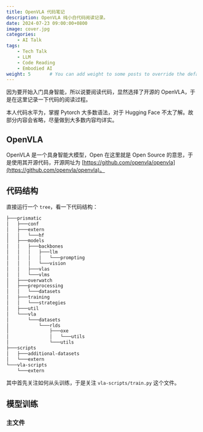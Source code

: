 ```yaml
---
title: OpenVLA 代码笔记
description: OpenVLA 纯小白代码阅读记录。
date: 2024-07-23 09:00:00+0800
image: cover.jpg
categories:
    - AI Talk
tags:
    - Tech Talk
    - LLM
    - Code Reading
    - Embodied AI
weight: 5       # You can add weight to some posts to override the default sorting (date descending)
---
```


因为要开始入门具身智能，所以说要阅读代码，显然选择了开源的 OpenVLA，于是在这里记录一下代码的阅读过程。

本人代码水平为，掌握 Pytorch 大多数语法，对于 Hugging Face 不太了解。故部分内容会省略，尽量做到大多数内容均详实。

## OpenVLA

OpenVLA 是一个具身智能大模型，Open 在这里就是 Open Source 的意思，于是使用其开源代码，开源网址为 [https://github.com/openvla/openvla](https://github.com/openvla/openvla)。

## 代码结构

直接运行一个 `tree`，看一下代码结构：

```txt
├───prismatic
│   ├───conf
│   ├───extern
│   │   └───hf
│   ├───models
│   │   ├───backbones
│   │   │   ├───llm
│   │   │   │   └───prompting
│   │   │   └───vision
│   │   ├───vlas
│   │   └───vlms
│   ├───overwatch
│   ├───preprocessing
│   │   └───datasets
│   ├───training
│   │   └───strategies
│   ├───util
│   └───vla
│       └───datasets
│           └───rlds
│               ├───oxe
│               │   └───utils
│               └───utils
├───scripts
│   ├───additional-datasets
│   └───extern
└───vla-scripts
    └───extern
```

其中首先关注如何从头训练，于是关注 `vla-scripts/train.py` 这个文件。

## 模型训练

### 主文件

